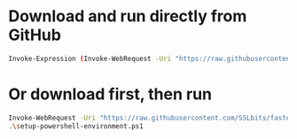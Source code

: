 # Download and run directly from GitHub
```bash
Invoke-Expression (Invoke-WebRequest -Uri "https://raw.githubusercontent.com/SSLbits/fastenv/refs/heads/main/code.ps1").Content
```

# Or download first, then run
```bash
Invoke-WebRequest -Uri "https://raw.githubusercontent.com/SSLbits/fastenv/refs/heads/main/code.ps1" -OutFile "setup-powershell-environment.ps1"
.\setup-powershell-environment.ps1
```
